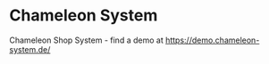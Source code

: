 Chameleon System
================

Chameleon Shop System - find a demo at https://demo.chameleon-system.de/
